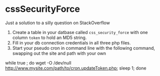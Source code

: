 cssSecurityForce
================

Just a solution to a silly question on StackOverflow

1. Create a table in your datbase called `css_security_force` with one column `token` to hold an MD5 string.
2. Fill in your db connection credentials in all three php files. 
3. Start your pseudo cron in command line with the following command, swapping out the site and path with your own

while true ; do wget -O /dev/null http://www.mysite.com/path/to/cron.updateToken.php; sleep 1; done
